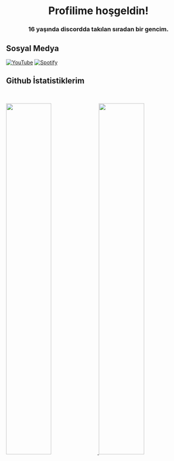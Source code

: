 <h1 align="center">Profilime hoşgeldin!</h1>
<h3 align="center">16 yaşında discordda takılan sıradan bir gencim.</h3>

## Sosyal Medya
[![YouTube](https://img.shields.io/badge/Youtube%20-323330.svg?&style=for-the-badge&logo=youtube&logoColor=ff0000)](https://www.youtube.com/channel/UCV35EwaxmEg1koRivYp1FCQ) 
[![Spotify](https://img.shields.io/badge/Spotify%20-323330.svg?&style=for-the-badge&logo=spotify&logoColor=52BA21)](https://open.spotify.com/user/acc7yfry9iyswlaailk1jaj3r?si=QOyBBLUoTFeJt4gg26x2lw&utm_source=copy-link)

## Github İstatistiklerim

<br/>
<p align="left">
  <a href="https://reafw/">
  <img width="49.5%" src="https://github-readme-stats.vercel.app/api?username=reafw&show_icons=true&theme=gruvbox&hide_border=true" />
    <img width="49.5%" src="https://github-readme-streak-stats.herokuapp.com/?user=reafw&theme=gruvbox&hide_border=true" />
  </a>
</p>
<br>
